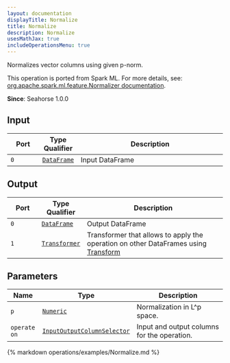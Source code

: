 ```yaml
---
layout: documentation
displayTitle: Normalize
title: Normalize
description: Normalize
usesMathJax: true
includeOperationsMenu: true
---
```

Normalizes vector columns using given p-norm.

This operation is ported from Spark ML. For more details, see: <a target="_blank" href="http://spark.apache.org/docs/1.6.0/api/scala/index.html#org.apache.spark.ml.feature.Normalizer">org.apache.spark.ml.feature.Normalizer documentation</a>.

**Since**: Seahorse 1.0.0

## Input


<table>
<thead>
<tr>
<th style="width:15%">Port</th>
<th style="width:15%">Type Qualifier</th>
<th style="width:70%">Description</th>
</tr>
</thead>
<tbody>
    <tr><td><code>0</code></td><td><code><a href="../classes/dataframe.html">DataFrame</a></code></td><td>Input DataFrame</td></tr>
</tbody>
</table>


## Output


<table>
<thead>
<tr>
<th style="width:15%">Port</th>
<th style="width:15%">Type Qualifier</th>
<th style="width:70%">Description</th>
</tr>
</thead>
<tbody>
    <tr><td><code>0</code></td><td><code><a href="../classes/dataframe.html">DataFrame</a></code></td><td>Output DataFrame</td></tr><tr><td><code>1</code></td><td><code><a href="../classes/transformer.html">Transformer</a></code></td><td>Transformer that allows to apply the operation on other DataFrames using <a href="transform.html">Transform</a></td></tr>
</tbody>
</table>


## Parameters


<table class="table">
<thead>
<tr>
<th style="width:15%">Name</th>
<th style="width:15%">Type</th>
<th style="width:70%">Description</th>
</tr>
</thead>
<tbody>

<tr>
<td><code>p</code></td>
<td><code><a href="../parameter_types.html#numeric">Numeric</a></code></td>
<td>Normalization in L^p space.</td>
</tr>

<tr>
<td><code>operate on</code></td>
<td><code><a href="../parameter_types.html#input_output_column_selector">InputOutputColumnSelector</a></code></td>
<td>Input and output columns for the operation.</td>
</tr>

</tbody>
</table>


{% markdown operations/examples/Normalize.md %}
